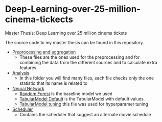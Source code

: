# Deep-Learning-over-25-million-cinema-tickects
Master Thesis: Deep Learning over 25 million cinema tickets

The source code to my master thesis can be found in this repository.

* [Preprocessing and aggregation](notebooks/01_preprocess/)  
  * These files are the ones used for the preprocessing and for combining the data from the different sources and to calculate extra features
* [Analysis](notebooks/02_analysis/) 
  * In this folder you will find many files, each file checks only the one statistic that its name is related to
* [Neural Network](notebooks/03_neural_nets/)  
  * [Random Forest](notebooks/03_neural_nets/baseline_random_forest.ipynb) is the baseline model we used
  * [TabularModel Default](notebooks/03_neural_nets/tabular_model_default.ipynb) is the TabularModel with default values.
  * [TabularModel tuning](notebooks/03_neural_nets/tabular_model_experimental.ipynb) this file was used for hyperparamer tuning
* [Scheduler](notebooks/04_application/)
  * Contains the scheduler that suggest an alternate movie schedule
